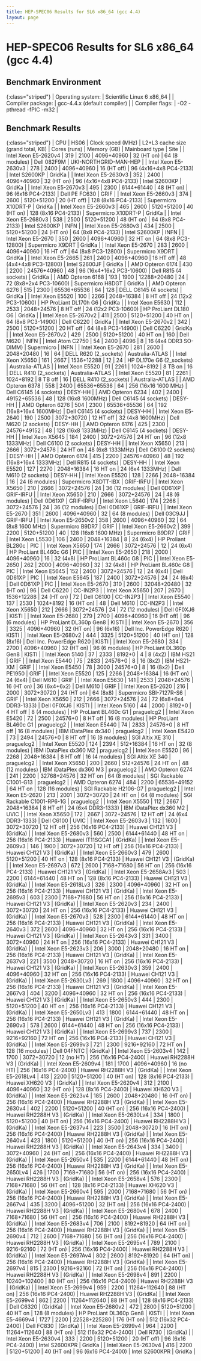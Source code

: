 ```yaml
---
title: HEP-SPEC06 Results for SL6 x86_64 (gcc 4.4)
layout: page
---
```


#  HEP-SPEC06 Results for SL6 x86_64 (gcc 4.4)

## Benchmark Environment

{:class="striped"}
| Operating system: | Scientific Linux 6 x86_64 |
| Compiler package: | gcc-4.4.x (default compiler) |
| Compiler flags: | -O2 -pthread -fPIC -m32 |

## Benchmark Results

{:class="striped"}
|  CPU  | HS06 |  Clock speed (MHz)  |  L2+L3 cache size (grand total, KB)  |  Cores (runs)  |  Memory (GB)  |  Mainboard type  |  Site  |
|  Intel Xeon E5-2620v4  |  319 |  2100 |  4096+40960  |  32 (HT on)  |  64 (8 modules)  | Dell 082F9M  | UKI-NORTHGRID-MAN-HEP |
|  Intel Xeon E5-2630v3  |  278 |  2400 |  4096+40960  |  16 (HT off)  |  96 (4x16+4x8 PC4-2133)  | Intel S2600KP  | GridKa |
|  Intel Xeon E5-2630v3  |  352 |  2400 |  4096+40960  |  32 (HT on)  |  96 (4x16+4x8 PC4-2133)  | Intel S2600KP  | GridKa |
|  Intel Xeon E5-2670v3  |  495 |  2300 |  6144+61440  |  48 (HT on)  |  96 (6x16 PC4-2133)  | Dell PE FC630  | GRIF |
|  Intel Xeon E5-2660v3  |  374 |  2600 |  5120+51200  |  20 (HT off)  |  128 (8x16 PC4-2133)  | Supermicro X10DRT-P  | GridKa |
|  Intel Xeon E5-2660v3  |  465 |  2600 |  5120+51200  |  40 (HT on)  |  128 (8x16 PC4-2133)  | Supermicro X10DRT-P  | GridKa |
|  Intel Xeon E5-2680v3  |  538 |  2500 |  5120+51200  |  48 (HT on)  |  64 (8x8 PC4-2133)  | Intel S2600KP  | INFN |
|  Intel Xeon E5-2680v3  |  434 |  2500 |  5120+51200  |  24 (HT on)  |  64 (8x8 PC4-2133)  | Intel S2600KP  | INFN |
|  Intel Xeon E5-2670  |  350 |  2600 |  4096+40960  |  32 HT on  |  64 (8x8 PC3-12800)  | Supermicro X9DRT  | GridKa |
|  Intel Xeon E5-2670  |  283 |  2600 |  4096+40960  |  16 HT off  |  64 (8x8 PC3-12800)  | Supermicro X9DRT  | GridKa |
|  Intel Xeon E5-2665  |  261 |  2400 |  4096+40960  |  16 HT off  |  48 (4x4+4x8 PC3-12800)  | Intel S2600JF  | GridKa |
|  AMD Opteron 6174  |  430 |  2200 |  24576+40960  |  48  |  96 (16x4+16x2 PC3-10600)  | Dell R815 (4 sockets)  | GridKa |
|  AMD Opteron 6168  |  193 |  1900 |  12288+20480  |  24  |  72 (8x8+2x4 PC3-10600)  | Supermicro H8DGT  | GridKa |
|  AMD Opteron 6276  |  515 |  2300 |  65536+65536  |  64  |  128  | DELL C6145 (4 sockets)  | GridKa |
|  Intel Xeon E5520  |  100 |  2266 |  2048+16384  |  8 HT off  |  24 (12x2 PC3-10600)  | HP ProLiant DL170h G6  | GridKa |
|  Intel Xeon E5630  |  112 |  2533 |  2048+24576  |  8 HT off  |  24 (12x2 PC3-10600)  | HP ProLiant DL180 G6  | GridKa |
|  Intel Xeon E5-2670v2  |  411 |  2500 |  5120+51200  |  40 HT on  |  64 (8x8 PC3-14900)  | Dell C6220  | GridKa |
|  Intel Xeon E5-2670v2  |  342 |  2500 |  5120+51200  |  20 HT off  |  64 (8x8 PC3-14900)  | Dell C6220  | GridKa |
|  Intel Xeon E5-2670v2  |  429 |  2500 |  5120+51200  |  40 HT on  |  160  | Dell M620  | INFN |
|  Intel Atom C2750  |  54 |  2400 |  4096  |  8  |  16 (4x4 DDR3 SO-DIMM) | Supermicro  | INFN |
|  Intel Xeon E5-2670  |  281 |  2600 |  2048+20480  |  16  |  64  | DELL R620 (2_sockets)  | Australia-ATLAS |
|  Intel Xeon X5650  |  161 |  2667 |  1536+12288  |  12  |  24  | HP DL170e G6 (2_sockets)  | Australia-ATLAS |
|  Intel Xeon E5520  |  91 |  2261 |  1024+8192  |  8 TB on  |  16  | DELL R410 (2_sockets)  | Australia-ATLAS |
|  Intel Xeon E5520  |  81 |  2261 |  1024+8192  |  8 TB off  |  16  | DELL R410 (2_sockets)  | Australia-ATLAS |
|  AMD Opteron 6378  |  558 |  2400 |  65536+65536  |  64  |  256 (16x16 1600 MHz)  | Dell C6145 (4 sockets)  | DESY-HH |
|  AMD Opteron 6234  |  402 |  2400 |  49152+65536  |  48  |  128 (16x8 1600MHz)  | Dell C6145 (4 sockets)  | DESY-HH |
|  AMD Opteron 6276  |  504 |  2300 |  65536+65536  |  64  |  192 (16x8+16x4 1600MHz)  | Dell C6145 (4 sockets)  | DESY-HH |
|  Intel Xeon E5-2640  |  190 |  2500 |  3072+30720  |  12 HT off  |  32 (4x8 1600MHz)  | Dell M620 (2 sockets)  | DESY-HH |
|  AMD Opteron 6176  |  425 |  2300 |  24576+49152  |  48  |  128 (16x8 1333MHz)  | Dell C6145 (4 sockets)  | DESY-HH |
|  Intel Xeon X5645  |  184 |  2400 |  3072+24576  |  24 HT on  |  96 (12x8 1333MHz)  | Dell C6100 (2 sockets)  | DESY-HH |
|  Intel Xeon X5650  |  213 |  2666 |  3072+24576  |  24 HT on  |  48 (6x8 1333MHz)  | Dell C6100 (2 sockets)  | DESY-HH |
|  AMD Opteron 6174  |  415 |  2200 |  24576+40960  |  48  |  192 (16x8+16x4 1333MHz)  | Dell R815 (4 sockets)  | DESY-HH |
|  Intel Xeon E5520  |  127 |  2270 |  2048+16384  |  16 HT on  |  24 (6x4 1333MHz)  | Dell M610 (2 sockets)  | DESY-HH |
|  Intel Xeon E5520  |  128 |  2266 |  2048+16384  |  16  |  24 (6 modules)  | Supermicro X8DTT-IBX  | GRIF-IRFU |
|  Intel Xeon X5650  |  210 |  2666 |  3072+24576  |  24  |  36 (12 modules)  | Dell 0D61XP  | GRIF-IRFU |
|  Intel Xeon X5650  |  210 |  2666 |  3072+24576  |  24  |  48 (6 modules)  | Dell 0D61XP  | GRIF-IRFU |
|  Intel Xeon L5640  |  174 |  2266 |  3072+24576  |  24  |  36 (12 modules)  | Dell 0D61XP  | GRIF-IRFU |
|  Intel Xeon E5-2670  |  351 |  2600 |  4096+40960  |  32  |  64 (8 modules)  | Dell 03C9JJ  | GRIF-IRFU |
|  Intel Xeon E5-2650v2  |  358 |  2600 |  4096+40960  |  32  |  64 (8x8 1600 MHz)  | Supermicro B9DR7  |  GRIF  |
|  Intel Xeon E5-2660v2  |  399 |  2200 |  5120+51200  |  40  |  128 (16x8 1600 MHz)  | Supermicro B9DR7  |  GRIF  |
|  Intel Xeon L5530  |  106 |  2400 |  2048+16384  |  8  |  24 (6x4)  | HP Proliant BL280c  | PIC |
|  Intel Xeon X5650  |  174 |  2666 |  3072+24576  |  12  |  24 (6x4)  | HP ProLiant BL460c G6  | PIC |
|  Intel Xeon E5-2650  |  218 |  2000 |  4096+40960  |  16  |  32 (4x8)  | HP ProLiant BL460c G8  | PIC |
|  Intel Xeon E5-2650  |  262 |  2000 |  4096+40960  |  32  |  32 (4x8)  | HP ProLiant BL460c G8  | PIC |
|  Intel Xeon E5645  |  152 |  2400 |  3072+24576  |  12  |  24 (6x4)  | Dell 0D61XP  | PIC |
|  Intel Xeon E5645  |  187 |  2400 |  3072+24576  |  24  |  24 (6x4)  | Dell 0D61XP  | PIC |
|  Intel Xeon E5-2670  |  310 |  2600 |  32048+20480  |  32 (HT on)  |  96  | Dell C6220  | CC-IN2P3 |
|  Intel Xeon X5650  |  207 |  2670 |  1536+12288  |  24 (HT on)  |  72  | Dell C6100  | CC-IN2P3 |
|  Intel Xeon E5540  |  137 |  2530 |  1024+8192  |  16 (HT on)  |  48  | Dell M610  | CC-IN2P3 |
|  Intel Xeon X5650  |  212 |  2666 |  3072+24576  |  24  |  72 (12 modules)  | Dell 0F0XJ6  | KISTI |
|  Intel Xeon E5-2680  |  279 |  2700 |  4096+40960  |  16 (HT off) |  96 (6 modules)  | HP ProLiant DL360p Gen8  | KISTI |
|  Intel Xeon E5-2670  |  356 |  3325 |  4096+40960  |  32 (HT on)  |  96 (6x16)  | Dell Inc. PowerEdge R620  | KISTI |
|  Intel Xeon E5-2680v2  |  444 |  3325 |  5120+51200  |  40 (HT on)  |  128 (8x16)  | Dell Inc. PowerEdge R620  | KISTI |
|  Intel Xeon E5-2680  |  334 |  2700 |  4096+40960  |  32 (HT on) |  96 (6 modules)  | HP ProLiant DL360p Gen8  | KISTI |
|  Intel Xeon 5140  |  37 |  2333 |  8192+0  |  4  |  8 (4x2)  | IBM HS21  | GRIF |
|  Intel Xeon E5440  |  75 |  2833 |  24576+0  |  8  |  16 (8x2)  | IBM HS21-XM  | GRIF |
|  Intel Xeon E5450  |  78 |  3000 |  24576+0  |  8  |  16 (8x2)  | Dell PE1950  | GRIF |
|  Intel Xeon E5520  |  125 |  2266 |  2048+16384  |  16 (HT on)  | 24 (6x4)  | Dell M610  | GRIF |
|  Intel Xeon E5630  |  141 |  2533 |  2048+24576  |  16 (HT on)  | 36 (6x4+6x2)  | Dell M610  | GRIF |
|  Intel Xeon E5-2620  |  216 |  2000 |  3072+30720  |  24 (HT on)  |  64 (8x8)  | Supermicro SBI-7127R-S6  | GRIF |
|  Intel Xeon X5650  |  212 |  2666 |  3072+24576  |  24  |  72 (6x8+6x4 DDR3-1333)  | Dell 0F0XJ6  | KISTI |
|  Intel Xeon 5160  |  44 |  2000 |  8192+0  |  4 HT off  |  8 (4 modules)  | HP ProLiant BL460c G1  | praguelcg2 |
|  Intel Xeon E5420  |  72 |  2500 |  24576+0  |  8 HT off  |  16 (8 modules)  | HP ProLiant BL460c G1  | praguelcg2 |
|  Intel Xeon E5440  |  74 |  2833 |  24576+0  |  8 HT off  |  16 (8 modules)  | IBM iDataPlex dx340  | praguelcg2 |
|  Intel Xeon E5420  |  73 |  2494 |  24576+0  |  8 HT off  |  16 (8 modules)  | SGI Altix XE 310  | praguelcg2 |
|  Intel Xeon E5520  |  124 |  2394 |  512+16384  |  16 HT on  |  32 (8 modules)  | IBM iDataPlex dx360 M2  | praguelcg2 |
|  Intel Xeon E5520  |  96 |  2268 |  2048+16384  |  8 HT off  |  16 (4 modules)  | SGI Altix XE 340  | praguelcg2 |
|  Intel Xeon X5650  |  200 |  2660 |  512+24576  |  24 HT on  |  48 (12 modules)  | IBM iDataPlex dx360 M3  | praguelcg2 |
|  AMD Opteron 6274  |  241 |  2200 |  32768+24576  |  32 HT on  |  64 (8 modules)  | SGI Rackable C1001-G13  | praguelcg2 |
|  AMD Opteron 6274  |  484 |  2200 |  65536+49152  |  64 HT on  |  128 (16 modules)  | SGI Rackable H2106-G7  | praguelcg2 |
|  Intel Xeon E5-2620  |  213 |  2001 |  3072+30720  |  24 HT on  |  64 (8 modules)  | SGI Rackable C1001-RP6-1G  | praguelcg2 |
|  Intel Xeon X5550  |  112 |  2667 |  2048+16384  |  8 HT off  |  24 (6x4 DDR3-1333)  | IBM iDataPlex dx360 M2  | UVIC |
|  Intel Xeon X5650  |  172 |  2667 |  3072+24576  |  12 HT off  |  24 (6x4 DDR3-1333)  | Dell C6100  | UVIC |
|  Intel Xeon E5-2603v3  |  132 |  1600 |  3072+30720  |  12 HT off  |  256 (16x16 PC4-2133)  | Huawei CH121 V3  | (GridKa) |
|  Intel Xeon E5-2680v3  |  560 |  2500 |  6144+61440  |  48 HT on  |  256 (16x16 PC4-2133)  | Huawei IT11SGCA1  | (GridKa) |
|  Intel Xeon E5-2609v3  |  146 |  1900 |  3072+30720  |  12 HT off  |  256 (16x16 PC4-2133)  | Huawei CH121 V3  | (GridKa) |
|  Intel Xeon E5-2660v3  |  479 |  2600 |  5120+51200  |  40 HT on  |  128 (8x16 PC4-2133)  | Huawei CH121 V3  | (GridKa) |
|  Intel Xeon E5-2697v3  |  672 |  2600 |  7168+71680  |  56 HT on  |  256 (16x16 PC4-2133)  | Huawei CH121 V3  | (GridKa) |
|  Intel Xeon E5-2658Av3  |  503 |  2200 |  6144+61440  |  48 HT on  |  128 (8x16 PC4-2133)  | Huawei CH121 V3  | (GridKa) |
|  Intel Xeon E5-2618Lv3  |  326 |  2300 |  4096+40960  |  32 HT on  |  256 (16x16 PC4-2133)  | Huawei CH121 V3  | (GridKa) |
|  Intel Xeon E5-2695v3  |  603 |  2300 |  7168+71680  |  56 HT on  |  256 (16x16 PC4-2133)  | Huawei CH121 V3  | (GridKa) |
|  Intel Xeon E5-2620v3  |  234 |  2400 |  3072+30720  |  24 HT on  |  256 (16x16 PC4-2133)  | Huawei CH121 V3  | (GridKa) |
|  Intel Xeon E5-2670v3  |  528 |  2300 |  6144+61440  |  48 HT on  |  256 (16x16 PC4-2133)  | Huawei CH121 V3  | (GridKa) |
|  Intel Xeon E5-2640v3  |  372 |  2600 |  4096+40960  |  32 HT on  |  256 (16x16 PC4-2133)  | Huawei CH121 V3  | (GridKa) |
|  Intel Xeon E5-2643v3  |  331 |  3400 |  3072+40960  |  24 HT on  |  256 (16x16 PC4-2133)  | Huawei CH121 V3  | (GridKa) |
|  Intel Xeon E5-2623v3  |  206 |  3000 |  2048+20480  |  16 HT on  |  256 (16x16 PC4-2133)  | Huawei CH121 V3  | (GridKa) |
|  Intel Xeon E5-2637v3  |  221 |  3500 |  2048+30720  |  16 HT on  |  256 (16x16 PC4-2133)  | Huawei CH121 V3  | (GridKa) |
|  Intel Xeon E5-2630v3  |  359 |  2400 |  4096+40960  |  32 HT on  |  256 (16x16 PC4-2133)  | Huawei CH121 V3  | (GridKa) |
|  Intel Xeon E5-2630Lv3  |  269 |  1800 |  4096+40960  |  32 HT on  |  256 (16x16 PC4-2133)  | Huawei CH121 V3  | (GridKa) |
|  Intel Xeon E5-2667v3  |  404 |  3200 |  4096+40960  |  32 HT on  |  256 (16x16 PC4-2133)  | Huawei CH121 V3  | (GridKa) |
|  Intel Xeon E5-2650v3  |  444 |  2300 |  5120+51200  |  40 HT on  |  256 (16x16 PC4-2133)  | Huawei CH121 V3  | (GridKa) |
|  Intel Xeon E5-2650Lv3  |  413 |  1800 |  6144+61440  |  48 HT on  |  256 (16x16 PC4-2133)  | Huawei CH121 V3  | (GridKa) |
|  Intel Xeon E5-2690v3  |  578 |  2600 |  6144+61440  |  48 HT on  |  256 (16x16 PC4-2133)  | Huawei CH121 V3  | (GridKa) |
|  Intel Xeon E5-2699v3  |  737 |  2300 |  9216+92160  |  72 HT on  |  256 (16x16 PC4-2133)  | Huawei CH121 V3  | (GridKa) |
|  Intel Xeon E5-2699v3  |  721 |  2300 |  9216+92160  |  72 HT on  |  128 (16 modules)  | Dell 04FNTC  | (GridKa) |
|  Intel Xeon E5-2603v4  |  142 |  1700 |  3072+30720  |  12 (no HT)  |  256 (16x16 PC4-2400)  | Huawei RH2288H V3  | (GridKa) |
|  Intel Xeon E5-2609v4  |  181 |  1700 |  4096+40960  |  16 (no HT)  |  256 (16x16 PC4-2400)  | Huawei RH2288H V3  | (GridKa) |
|  Intel Xeon E5-2618Lv4  |  413 |  2200 |  5120+51200  |  40 (HT on)  |  128 (8x16 PC4-2133)  | Huawei XH620 V3  | (GridKa) |
|  Intel Xeon E5-2620v4  |  312 |  2100 |  4096+40960  |  32 (HT on)  |  128 (8x16 PC4-2400)  | Huawei XH620 V3  | (GridKa) |
|  Intel Xeon E5-2623v4  |  185 |  2600 |  2048+20480  |  16 (HT on)  |  256 (16x16 PC4-2400)  | Huawei RH2288H V3  | (GridKa) |
|  Intel Xeon E5-2630v4  |  402 |  2200 |  5120+51200  |  40 (HT on)  |  256 (16x16 PC4-2400)  | Huawei RH2288H V3  | (GridKa) |
|  Intel Xeon E5-2630Lv4  |  334 |  1800 |  5120+51200  |  40 (HT on)  |  256 (16x16 PC4-2400)  | Huawei RH2288H V3  | (GridKa) |
|  Intel Xeon E5-2637v4  |  223 |  3500 |  2048+30720  |  16 (HT on)  |  256 (16x16 PC4-2400)  | Huawei RH2288H V3  | (GridKa) |
|  Intel Xeon E5-2640v4  |  423 |  1800 |  5120+51200  |  40 (HT on)  |  256 (16x16 PC4-2400)  | Huawei RH2288H V3  | (GridKa) |
|  Intel Xeon E5-2643v4  |  334 |  3400 |  3072+40960  |  24 (HT on)  |  256 (16x16 PC4-2400)  | Huawei RH2288H V3  | (GridKa) |
|  Intel Xeon E5-2650v4  |  535 |  2200 |  6144+61440  |  48 (HT on)  |  256 (16x16 PC4-2400)  | Huawei RH2288H V3  | (GridKa) |
|  Intel Xeon E5-2650Lv4  |  426 |  1700 |  7168+71680  |  56 (HT on)  |  256 (16x16 PC4-2400)  | Huawei RH2288H V3  | (GridKa) |
|  Intel Xeon E5-2658v4  |  576 |  2300 |  7168+71680  |  56 (HT on)  |  128 (8x16 PC4-2133)  | Huawei XH620 V3  | (GridKa) |
|  Intel Xeon E5-2660v4  |  595 |  2000 |  7168+71680  |  56 (HT on)  |  256 (16x16 PC4-2400)  | Huawei RH2288H V3  | (GridKa) |
|  Intel Xeon E5-2667v4  |  435 |  3200 |  4096+51200  |  32 (HT on)  |  256 (16x16 PC4-2400)  | Huawei RH2288H V3  | (GridKa) |
|  Intel Xeon E5-2680v4  |  678 |  2400 |  7168+71680  |  56 (HT on)  |  256 (16x16 PC4-2400)  | Huawei RH2288H V3  | (GridKa) |
|  Intel Xeon E5-2683v4  |  706 |  2100 |  8192+81920  |  64 (HT on)  |  256 (16x16 PC4-2400)  | Huawei RH2288H V3  | (GridKa) |
|  Intel Xeon E5-2690v4  |  712 |  2600 |  7168+71680  |  56 (HT on)  |  256 (16x16 PC4-2400)  | Huawei RH2288H V3  | (GridKa) |
|  Intel Xeon E5-2695v4  |  789 |  2100 |  9216-92160  |  72 (HT on)  |  256 (16x16 PC4-2400)  | Huawei RH2288H V3  | (GridKa) |
|  Intel Xeon E5-2697Av4  |  802 |  2600 |  8192+81920  |  64 (HT on)  |  256 (16x16 PC4-2400)  | Huawei RH2288H V3  | (GridKa) |
|  Intel Xeon E5-2697v4  |  815 |  2300 |  9216+92160  |  72 (HT on)  |  256 (16x16 PC4-2400)  | Huawei RH2288H V3  | (GridKa) |
|  Intel Xeon E5-2698v4  |  891 |  2200 |  10240+102400  |  80 (HT on)  |  256 (16x16 PC4-2400)  | Huawei RH2288H V3  | (GridKa) |
|  Intel Xeon E5-2699v4  |  959 |  2200 |  11264+112640  |  88 (HT on)  |  256 (16x16 PC4-2400)  | Huawei RH2288H V3  | (GridKa) |
|  Intel Xeon E5-2699v4  |  862 |  2200 |  11264+112640  |  88 (HT on)  |  128 (8x16 PC4-2133)  | Dell C6320  | (GridKa) |
|  Intel Xeon E5-2680v2  |  472 |  2800 |  5120+51200  |  40 HT on  |  128 (8 modules)  | HP ProLiant DL360p Gen8  | KISTI |
|  Intel Xeon E5-4669v4  |  1727 |  2200 |  22528+225280  |  176 (HT on)  |  512 (16x32 PC4-2400)  | Dell FC830  | (GridKa) |
|  Intel Xeon E5-2699v4  |  964 |  2200 |  11264+112640  |  88 (HT on)  |  512 (16x32 PC4-2400)  | Dell R730  | (GridKa) |
|  Intel Xeon E5-2630v4  |  333 |  2200 |  5120+51200  |  20 (HT off)  |  96 (6x16 PC4-2400)  | Intel S2600KPR  | GridKa |
|  Intel Xeon E5-2630v4  |  416 |  2200 |  5120+51200  |  40 (HT on)  |  96 (6x16 PC4-2400)  | Intel S2600KPR  | GridKa |

